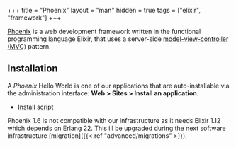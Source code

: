 +++
title = "Phoenix"
layout = "man"
hidden = true
tags = ["elixir", "framework"]
+++

[Phoenix](https://www.phoenixframework.org/) is a web development framework written in the functional programming language Elixir, that uses a server-side [model-view-controller (MVC)](https://en.wikipedia.org/wiki/Model%E2%80%93view%E2%80%93controller) pattern.

## Installation

A *Phoenix* Hello World is one of our applications that are auto-installable via the administration interface: **Web > Sites > Install an application**.

- [Install script](https://admin.alwaysdata.com/site/application/script/23/detail/)

Phoenix 1.6 is not compatible with our infrastructure as it needs Elixir 1.12 which depends on Erlang 22. This ill be upgraded during the next software infrastructure [migration]({{< ref "advanced/migrations" >}}).
